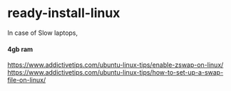 # ready-install-linux

In case of Slow laptops,
#### 4gb ram

https://www.addictivetips.com/ubuntu-linux-tips/enable-zswap-on-linux/
https://www.addictivetips.com/ubuntu-linux-tips/how-to-set-up-a-swap-file-on-linux/
